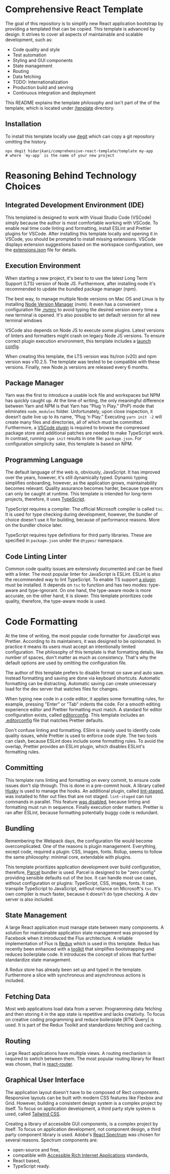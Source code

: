 # Comprehensive React Template
The goal of this repository is to simplify new React application bootstrap by
providing a templated that can be copied. This template is advanced by design.
It strives to cover all aspects of maintainable and scalable development, such
as:
- Code quality and style
- Test automation
- Styling and GUI components
- State management
- Routing
- Data fetching
- TODO: Internationalization
- Production build and serving
- Continuous integration and deployment

This README explains the template philosophy and isn't part of the of the 
template, which is located under [/tenplate](/template) directory.


## Installation
To install this template locally use
[degit](https://github.com/Rich-Harris/degit)
which can copy a git repository omitting the  history.

```shell
npx degit hidarikani/comprehensive-react-template/template my-app
# where `my-app` is the name of your new project
```

# Reasoning Behind Technology Choices

## Integrated Development Environment (IDE)
This templated is designed to work with Visual Studio Code (VSCode) simply 
because the author is most comfortable working with VSCode. To enable real time 
code linting and formatting, install ESLint and Prettier plugins for VSCode.
After installing this template locally and opening it in VSCode, you should be
prompted to install missing extensions. VSCode displays extension suggestions
based on the workspace configuration, see the
[extensions.json](/template/.vscode/extensions.json) file for details.

## Execution Environment
When starting a new project, it's best to to use the latest Long Term Support 
(LTS) version of Node JS. Furthermore, after installing node it's recommended to 
update the bundled package manager (npm). 

The best way, to manage multiple Node versions on Mac OS and Linux is by 
installing [Node Version Manager](https://github.com/nvm-sh/nvm) (nvm). It even 
has a convenient configuration file [.nvmrc](/template/.nvrc) to avoid typing 
the desired version every time a new terminal is opened. It's also possible to
set default version for all new terminal windows

VSCode also depends on Node JS to execute some plugins. Latest versions of
linters and formatters might crash on legacy Node JS versions. To ensure correct
plugin execution environment, this template includes a 
[launch config](/template/.vscode/launch.json).

When creating this template, the LTS version was lts/iron (v20) and npm version 
was v10.2.5. The template was tested to be compatible with these versions. 
Finally, new Node.js versions are released every 6 months.

## Package Manager
Yarn was the first to introduce a usable lock file and workspaces but NPM has 
quickly caught up. At the time of writing, the only meaningful difference 
between Yarn and NPM is that Yarn has “Plug ‘n Play.” (PnP) mode that eliminates
 `node_modules` folder. Unfortunately, upon close inspection, it doesn’t quite 
 live up to its name, “Plug ‘n Play.” Executing `yarn init -2` will create many 
 files and directories, all of which must be committed. Furthermore, a 
 [VSCode plugin](https://marketplace.visualstudio.com/items?itemName=arcanis.vscode-zipfs)
 is required to browse the compressed package store and additional patches are 
 needed to make TypeScript work. In contrast, running `npm init` results in one 
 file: `package.json`. For configuration simplicity sake, this template is based
 on NPM.

## Programming Language
The default language of the web is, obviously, JavaScript. It has improved over 
the years, however, it's still dynamically typed. Dynamic typing simplifies 
onboarding, however, as the application grows, maintainability becomes relevant.
Quality assurance becomes harder, because type errors can only be caught at 
runtime. This template is intended for long-term projects, therefore, it uses
[TypeScript](https://www.typescriptlang.org/).

TypeScript requires a compiler. The official Microsoft compiler is called `tsc`.
It is used for type checking during development, however, the bundler of choice
doesn't use it for building, because of performance reasons. More on the bundler
choice later.

TypeScript requires type definitions for third party libraries. These are 
specified in `package.json` under the `@types/` namespace.

## Code Linting Linter
Common code quality issues are extensively documented and can be fixed with a 
linter. The most popular linter for JavaScript is ESLint. ESLint is also the 
recommended way to lint TypeScript. To enable TS support 
[a plugin](https://typescript-eslint.io/) must be installed. It depends on `tsc`
to function and has two modes: type-aware and type-ignorant. On one hand, the 
type-aware mode is more accurate, on the other hand, it is slower. This template
prioritizes code quality, therefore, the type-aware mode is used.

# Code Formatting
At the time of writing, the most popular code formatter for JavaScript was
Prettier. According to its maintainers, it was designed to be opinionated.
In practice it means its users must accept an intentionally limited
configuration. The philosophy of this template is that formatting details, like 
number of spaces, don't matter as much as consistency. That's why the default
options are used by omitting the configuration file.

The author of this template prefers to disable format on save and auto save.
Instead formatting and saving are done via keyboard shortcuts. Automatic
formatting can be distracting. Automatic saving can create unnecessary load for
the dev server that watches files for changes.

When typing new code in a code editor, it applies some formatting rules, for 
example, pressing "Enter" or "Tab" indents the code. For a smooth editing 
experience editor and Prettier formatting must match. A standard for editor
configuration exists, called [editorconfig](https://editorconfig.org/). This 
template includes an [.editorconfig](/template/.editorconfig) file that matches
Prettier defaults.

Don't confuse linting and formatting. ESlint is mainly used to identify code
quality issues, while Prettier is used to enforce code style. The two tools can
clash, because ESLint does include some formatting rules. To avoid the overlap,
Prettier provides an ESLint plugin, which disables ESLint's formatting rules.

## Committing
This template runs linting and formatting on every commit, to ensure code issues
don't slip through. This is done in a pre-commit hook. A library called
[Husky](https://typicode.github.io/husky) is used to manage the hooks. An 
additional plugin, called
[lint-staged](https://www.npmjs.com/package/lint-staged), was installed 
to filter out files that are not staged. `lint-staged` can run commands in
parallel. This feature [was disabled](./.husky/pre-commit), because linting and 
formatting must run in sequence. Finally execution order matters. Prettier is 
ran after ESLint, because formatting potentially buggy code is redundant. 

## Bundling
Remembering the Webpack days, the configuration file would become
overcomplicated. One of the reasons is  plugin management. Everything, except 
code, required a plugin: CSS, images, fonts. Rollup, seems to follow the same 
philosophy: minimal core, extendable with plugins.

This template prioritizes application development over build configuration,
therefore, [Parcel](https://parceljs.org/) bundler is used. Parcel is designed
to be "zero config" providing sensible defaults out of the box. It can handle
most use cases, without configuration or plugins: TypeScript, CSS, 
images, fonts. It can transpile TypeScript to JavaScript, without reliance on
Microsoft's `tsc`. It's own compiler is much faster, because it doesn't do type 
checking. A dev server is also included.

## State Management
A large React application must manage state between many components.
A solution for maintainable application state management was proposed by 
Facebook when it introduced the Flux architecture. A reliable implementation of
Flux is [Redux](https://redux.js.org/) which is used in this template. Redux
has recently been enhanced with a [toolkit](https://redux-toolkit.js.org/) that
simplifies bootstrapping and reduces boilerplate code. It introduces the concept
of slices that further standardize state management.

A Redux store has already been set up and typed in the template. Furthermore a 
slice with synchronous and asynchronous actions is included.

## Fetching Data
Most web applications load data from a server. Programming data fetching and 
then storing it in the app state is repetitive and lacks creativity. To focus on
creative coding programming and reduce boilerplate [RTK Query] is used. It is 
part of the Redux Toolkit and standardizes fetching and caching.

## Routing
Large React applications have multiple views. A routing mechanism is required to
swtich between them. The most popular routing library for React was chosen, that 
is [react-router](https://reactrouter.com/en/main).

## Graphical User Interface
The application layout doesn't have to be composed of Rect components.
Responsive layouts can be built with modern CSS features like Flexbox and Grid.
However, building a consistent design system is a complex project by itself. To
focus on application development, a third party style system is used, called 
[Tailwind CSS](https://tailwindcss.com/).


Creating a library of accessible GUI components, is a complex project by itself.
To focus on application development, not component design, a third party
component library is used. Adobe's
[React Spectrum](https://react-spectrum.adobe.com/react-spectrum/index.html)
 was chosen for several reasons. Spectrum components are:
- open-source and free,
- compatible with [Accessible Rich Internet Applications](https://www.w3.org/WAI/standards-guidelines/aria/) standards,
- React based,
- TypeScript ready.

